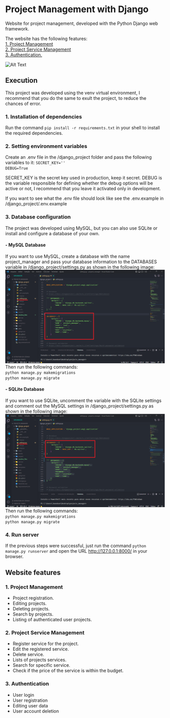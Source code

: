 # Project Management with Django
Website for project management, developed with the Python Django web framework.

The website has the following features:<br />
[1. Project Management](#1-project-management)<br />
[2. Project Service Management](#2-project-service-management)<br />
[3. Authentication.](#3-authentication)<br />

![Alt Text](https://media3.giphy.com/media/DCfMf73sT3awhZTCD2/giphy.gif?cid=790b7611498168649508e45e4577644a2f7f14c8375895d7&rid=giphy.gif&ct=g)


## Execution
This project was developed using the venv virtual environment, I recommend that you do the same to exult the project, to reduce the chances of error.

### 1. Installation of dependencies
Run the command `pip install -r requirements.txt` in your shell to install the required dependencies.

### 2. Setting environment variables
Create an .env file in the /django_project folder and pass the following variables to it:
`SECRET_KEY=''` <br>
`DEBUG=True`

SECRET_KEY is the secret key used in production, keep it secret.
DEBUG is the variable responsible for defining whether the debug options will be active or not, I recommend that you leave it activated only in development.

If you want to see what the .env file should look like see the .env.example in /django_project/.env.example

### 3. Database configuration
The project was developed using MySQL, but you can also use SQLite or install and configure a database of your own.

#### - MySQL Database
If you want to use MySQL, create a database with the name project_manager and pass your database information to the DATABASES variable in /django_project/settings.py as shown in the following image:
![Alt Text](./readme_files/print_mysql_configuri.png)
Then run the following commands: <br/>
`python manage.py makemigrations` <br/>
`python manage.py migrate`

#### - SQLite Database
If you want to use SQLite, uncomment the variable with the SQLite settings and comment out the MySQL settings in /django_project/settings.py as shown in the following image:
![Alt Text](./readme_files/print_sqlite3_configuri.png)
Then run the following commands: <br/>
`python manage.py makemigrations` <br/>
`python manage.py migrate`

### 4. Run server
If the previous steps were successful, just run the command `python manage.py runserver` and open the URL http://127.0.0.1:8000/ in your browser.

## Website features

### 1. Project Management
- Project registration.
- Editing projects.
- Deleting projects.
- Search by projects.
- Listing of authenticated user projects.

### 2. Project Service Management
- Register service for the project.
- Edit the registered service.
- Delete service.
- Lists of projects services.
- Search for specific service.
- Check if the price of the service is within the budget.

### 3. Authentication
- User login
- User registration
- Editing user data
- User account deletion

